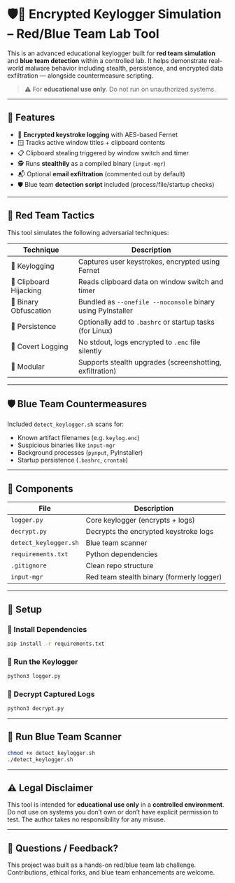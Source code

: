# 🛡️🔐 Encrypted Keylogger Simulation – Red/Blue Team Lab Tool

This is an advanced educational keylogger built for **red team simulation** and **blue team detection** within a controlled lab. It helps demonstrate real-world malware behavior including stealth, persistence, and encrypted data exfiltration — alongside countermeasure scripting.

> ⚠️ For **educational use only**. Do not run on unauthorized systems.

---

## 🎯 Features

- 🔐 **Encrypted keystroke logging** with AES-based Fernet
- 🪟 Tracks active window titles + clipboard contents
- 📋 Clipboard stealing triggered by window switch and timer
- 🕵️ Runs **stealthily** as a compiled binary (`input-mgr`)
- 📬 Optional **email exfiltration** (commented out by default)
- 🛡️ Blue team **detection script** included (process/file/startup checks)

---

## 🔴 Red Team Tactics

This tool simulates the following adversarial techniques:

| Technique | Description |
|----------|-------------|
| 🔹 Keylogging | Captures user keystrokes, encrypted using Fernet |
| 🔹 Clipboard Hijacking | Reads clipboard data on window switch and timer |
| 🔹 Binary Obfuscation | Bundled as `--onefile --noconsole` binary using PyInstaller |
| 🔹 Persistence | Optionally add to `.bashrc` or startup tasks (for Linux) |
| 🔹 Covert Logging | No stdout, logs encrypted to `.enc` file silently |
| 🔹 Modular | Supports stealth upgrades (screenshotting, exfiltration)

---

## 🛡️ Blue Team Countermeasures

Included `detect_keylogger.sh` scans for:

- Known artifact filenames (e.g. `keylog.enc`)
- Suspicious binaries like `input-mgr`
- Background processes (`pynput`, PyInstaller)
- Startup persistence (`.bashrc`, `crontab`)

---

## 🧩 Components

| File | Description |
|------|-------------|
| `logger.py` | Core keylogger (encrypts + logs) |
| `decrypt.py` | Decrypts the encrypted keystroke logs |
| `detect_keylogger.sh` | Blue team scanner |
| `requirements.txt` | Python dependencies |
| `.gitignore` | Clean repo structure |
| `input-mgr` | Red team stealth binary (formerly logger) |

---

## 🚀 Setup

### 🔹 Install Dependencies

```bash
pip install -r requirements.txt
```

### 🔹 Run the Keylogger

```bash
python3 logger.py
```

### 🔹 Decrypt Captured Logs

```bash
python3 decrypt.py
```

---

## 🧪 Run Blue Team Scanner

```bash
chmod +x detect_keylogger.sh
./detect_keylogger.sh
```

---

## ⚠️ Legal Disclaimer

This tool is intended for **educational use only** in a **controlled environment**. Do not use on systems you don’t own or don’t have explicit permission to test. The author takes no responsibility for any misuse.

---

## 💬 Questions / Feedback?

This project was built as a hands-on red/blue team lab challenge. Contributions, ethical forks, and blue team enhancements are welcome.
